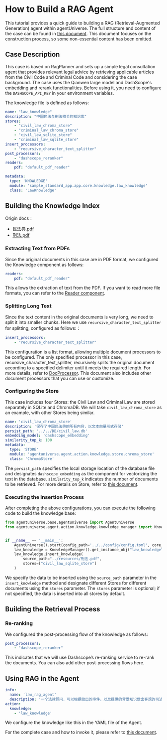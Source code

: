 # How to Build a RAG Agent

This tutorial provides a quick guide to building a RAG (Retrieval-Augmented Generation) agent within agentUniverse. The full structure and content of the case can be found in [this document](../Examples/Legal_Advice.md). This document focuses on the construction process, so some non-essential content has been omitted.

## Case Description
This case is based on RagPlanner and sets up a simple legal consultation agent that provides relevant legal advice by retrieving applicable articles from the Civil Code and Criminal Code and considering the case background.
The case uses the Qianwen large model and DashScope's embedding and rerank functionalities. Before using it, you need to configure the `DASHSCOPE_API_KEY` in your environment variables.

The knowledge file is defined as follows:
```yaml
name: "law_knowledge"
description: "中国民法与刑法相关的知识库"
stores:
    - "civil_law_chroma_store"
    - "criminal_law_chroma_store"
    - "civil_law_sqlite_store"
    - "criminal_law_sqlite_store"
insert_processors:
    - "recursive_character_text_splitter"
post_processors:
    - "dashscope_reranker"
readers:
    pdf: "default_pdf_reader"

metadata:
  type: 'KNOWLEDGE'
  module: 'sample_standard_app.app.core.knowledge.law_knowledge'
  class: 'LawKnowledge'
```

## Building the Knowledge Index

Origin docs：
- [民法典.pdf](../../../../sample_standard_app/app/resources/民法典.pdf)
- [刑法.pdf](../../../../sample_standard_app/app/resources/刑法.pdf)

### Extracting Text from PDFs
Since the original documents in this case are in PDF format, we configured the Knowledge component as follows:
```yaml
readers:
    pdf: "default_pdf_reader"
```
This allows the extraction of text from the PDF. If you want to read more file formats, you can refer to the [Reader component](../In-Depth_Guides/Tutorials/Knowledge/Reader.md).

### Splitting Long Text
Since the text content in the original documents is very long, we need to split it into smaller chunks. Here we use `recursive_character_text_splitter` for splitting, configured as follows:：
```yaml
insert_processors:
    - "recursive_character_text_splitter"
```
This configuration is a list format, allowing multiple document processors to be configured. The only specified processor in this case, recursive_character_text_splitter, recursively splits the original document according to a specified delimiter until it meets the required length. For more details, refer to [DocProcessor](../In-Depth_Guides/Tutorials/Knowledge/DocProcessor.md). This document also includes other document processors that you can use or customize.

### Configuring the Store
This case includes four Stores: the Civil Law and Criminal Law are stored separately in SQLite and ChromaDB. We will take `civil_law_chroma_store` as an example, with other Stores being similar.
```yaml
name: 'civil_law_chroma_store'
description: '保存了中国民法典的所有内容，以文本向量形式存储'
persist_path: '../../DB/civil_law.db'
embedding_model: 'dashscope_embedding'
similarity_top_k: 100
metadata:
  type: 'STORE'
  module: 'agentuniverse.agent.action.knowledge.store.chroma_store'
  class: 'ChromaStore'
```

The `persist_path` specifies the local storage location of the database file and designates `dashscope_embedding` as the component for vectorizing the text in the database. `similarity_top_k` indicates the number of documents to be retrieved. For more details on Store, refer to [this document](../In-Depth_Guides/Tutorials/Knowledge/Store.md).

### Executing the Insertion Process

After completing the above configurations, you can execute the following code to build the knowledge base:
```python
from agentuniverse.base.agentuniverse import AgentUniverse
from agentuniverse.agent.action.knowledge.knowledge_manager import KnowledgeManager


if __name__ == '__main__':
    AgentUniverse().start(config_path='../../config/config.toml', core_mode=True)
    law_knowledge = KnowledgeManager().get_instance_obj("law_knowledge")
    law_knowledge.insert_knowledge(
        source_path="../resources/刑法.pdf",
        stores=["civil_law_sqlite_store"]
    )
```
We specify the data to be inserted using the `source_path` parameter in the `insert_knowledge` method and designate different Stores for different documents using the `stores` parameter. The `stores` parameter is optional; if not specified, the data is inserted into all stores by default.


## Building the Retrieval Process

### Re-ranking
We configured the post-processing flow of the knowledge as follows:
```yaml
post_processors:
    - "dashscope_reranker"
```
This indicates that we will use Dashscope’s re-ranking service to re-rank the documents. You can also add other post-processing flows here.

## Using RAG in the Agent

```yaml
info:
  name: 'law_rag_agent'
  description: '一个法律顾问，可以根据给出的事件，以及提供的背景知识做出客观的司法判断'
action:
  knowledge:
    - 'law_knowledge'
```
We configure the knowledge like this in the YAML file of the Agent.

For the complete case and how to invoke it, please refer to [this document](../Examples/Legal_Advice.md).